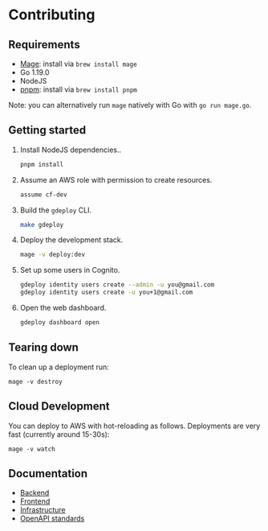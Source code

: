 # Contributing

## Requirements

- [Mage](https://magefile.org/): install via `brew install mage`
- Go 1.19.0
- NodeJS
- [pnpm](https://pnpm.io/): install via `brew install pnpm`

Note: you can alternatively run `mage` natively with Go with `go run mage.go`.

## Getting started

1. Install NodeJS dependencies..

   ```bash
   pnpm install
   ```

1. Assume an AWS role with permission to create resources.

   ```bash
   assume cf-dev
   ```

1. Build the `gdeploy` CLI.

   ```bash
   make gdeploy
   ```

1. Deploy the development stack.

   ```bash
   mage -v deploy:dev
   ```

1. Set up some users in Cognito.

   ```bash
   gdeploy identity users create --admin -u you@gmail.com
   gdeploy identity users create -u you+1@gmail.com
   ```

1. Open the web dashboard.

   ```bash
   gdeploy dashboard open
   ```

## Tearing down

To clean up a deployment run:

```
mage -v destroy
```

## Cloud Development

You can deploy to AWS with hot-reloading as follows. Deployments are very fast (currently around 15-30s):

```
mage -v watch
```

## Documentation

- [Backend](./docs/backend/)
- [Frontend](./docs/frontend/)
- [Infrastructure](./docs/infrastructure/)
- [OpenAPI standards](./docs/openapi-standards/)
